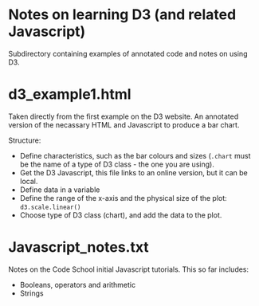 # Notes on learning D3 (and related Javascript)

Subdirectory containing examples of annotated code and notes on using D3.

#
# d3_example1.html

Taken directly from the first example on the D3 website. An annotated version of the necassary HTML and Javascript to produce a bar chart.

Structure:

* Define characteristics, such as the bar colours and sizes (```.chart``` must be the name of a type of D3 class - the one you are using).
* Get the D3 Javascript, this file links to an online version, but it can be local.
* Define data in a variable
* Define the range of the x-axis and the physical size of the plot: ```d3.scale.linear()```
* Choose type of D3 class (chart), and add the data to the plot.

#
# Javascript_notes.txt

Notes on the Code School initial Javascript tutorials. This so far includes:

* Booleans, operators and arithmetic
* Strings